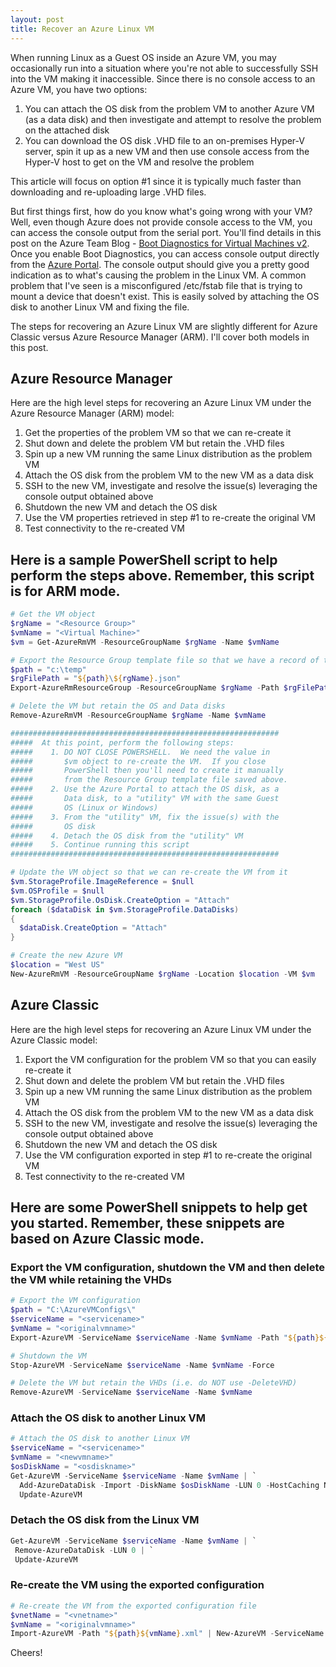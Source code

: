 ```yaml
---
layout: post
title: Recover an Azure Linux VM
---
```


When running Linux as a Guest OS inside an Azure VM, you may occasionally run into a situation where you're not able to successfully SSH into the VM making it inaccessible.  Since there is no console access to an Azure VM, you have two options:

1. You can attach the OS disk from the problem VM to another Azure VM (as a data disk) and then investigate and attempt to resolve the problem on the attached disk
2. You can download the OS disk .VHD file to an on-premises Hyper-V server, spin it up as a new VM and then use console access from the Hyper-V host to get on the VM and resolve the problem

This article will focus on option #1 since it is typically much faster than downloading and re-uploading large .VHD files.

But first things first, how do you know what's going wrong with your VM?  Well, even though Azure does not provide console access to the VM, you can access the console output from the serial port.  You'll find details in this post on the Azure Team Blog - [Boot Diagnostics for Virtual Machines v2](http://azure.microsoft.com/en-us/blog/boot-diagnostics-for-virtual-machines-v2/).  Once you enable Boot Diagnostics, you can access console output directly from the [Azure Portal](http://portal.azure.com).  The console output should give you a pretty good indication as to what's causing the problem in the Linux VM.  A common problem that I've seen is a misconfigured /etc/fstab file that is trying to mount a device that doesn't exist.  This is easily solved by attaching the OS disk to another Linux VM and fixing the file.

The steps for recovering an Azure Linux VM are slightly different for Azure Classic versus Azure Resource Manager (ARM).  I'll cover both models in this post.

## Azure Resource Manager ##

Here are the high level steps for recovering an Azure Linux VM under the Azure Resource Manager (ARM) model:

1. Get the properties of the problem VM so that we can re-create it
2. Shut down and delete the problem VM but retain the .VHD files
3. Spin up a new VM running the same Linux distribution as the problem VM
4. Attach the OS disk from the problem VM to the new VM as a data disk
5. SSH to the new VM, investigate and resolve the issue(s) leveraging the console output obtained above
6. Shutdown the new VM and detach the OS disk
7. Use the VM properties retrieved in step #1 to re-create the original VM
8. Test connectivity to the re-created VM

## Here is a sample PowerShell script to help perform the steps above.  Remember, this script is for ARM mode. ##

  ```powershell
# Get the VM object
$rgName = "<Resource Group>"
$vmName = "<Virtual Machine>"
$vm = Get-AzureRmVM -ResourceGroupName $rgName -Name $vmName

# Export the Resource Group template file so that we have a record of the VM config before deleting it.
$path = "c:\temp"
$rgFilePath = "${path}\${rgName}.json"
Export-AzureRmResourceGroup -ResourceGroupName $rgName -Path $rgFilePath -IncludeParameterDefaultValue -IncludeComments

# Delete the VM but retain the OS and Data disks
Remove-AzureRmVM -ResourceGroupName $rgName -Name $vmName

############################################################
#####  At this point, perform the following steps:
#####    1. DO NOT CLOSE POWERSHELL.  We need the value in
#####       $vm object to re-create the VM.  If you close
#####       PowerShell then you'll need to create it manually
#####       from the Resource Group template file saved above.
#####    2. Use the Azure Portal to attach the OS disk, as a 
#####       Data disk, to a "utility" VM with the same Guest
#####       OS (Linux or Windows)
#####    3. From the "utility" VM, fix the issue(s) with the
#####       OS disk
#####    4. Detach the OS disk from the "utility" VM
#####    5. Continue running this script
############################################################

# Update the VM object so that we can re-create the VM from it
$vm.StorageProfile.ImageReference = $null
$vm.OSProfile = $null
$vm.StorageProfile.OsDisk.CreateOption = "Attach"
foreach ($dataDisk in $vm.StorageProfile.DataDisks)
{
    $dataDisk.CreateOption = "Attach"
}

# Create the new Azure VM
$location = "West US"
New-AzureRmVM -ResourceGroupName $rgName -Location $location -VM $vm
  ```


## Azure Classic ##

Here are the high level steps for recovering an Azure Linux VM under the Azure Classic model:

1. Export the VM configuration for the problem VM so that you can easily re-create it
2. Shut down and delete the problem VM but retain the .VHD files
3. Spin up a new VM running the same Linux distribution as the problem VM
4. Attach the OS disk from the problem VM to the new VM as a data disk
5. SSH to the new VM, investigate and resolve the issue(s) leveraging the console output obtained above
6. Shutdown the new VM and detach the OS disk
7. Use the VM configuration exported in step #1 to re-create the original VM
8. Test connectivity to the re-created VM

## Here are some PowerShell snippets to help get you started.  Remember, these snippets are based on Azure Classic mode. ##

### Export the VM configuration, shutdown the VM and then delete the VM while retaining the VHDs ###

  ```powershell
  # Export the VM configuration
  $path = "C:\AzureVMConfigs\"
  $serviceName = "<servicename>"
  $vmName = "<originalvmname>"
  Export-AzureVM -ServiceName $serviceName -Name $vmName -Path "${path}${vmName}.xml"

  # Shutdown the VM
  Stop-AzureVM -ServiceName $serviceName -Name $vmName -Force

  # Delete the VM but retain the VHDs (i.e. do NOT use -DeleteVHD)
  Remove-AzureVM -ServiceName $serviceName -Name $vmName
  ```

### Attach the OS disk to another Linux VM ###

  ```powershell
  # Attach the OS disk to another Linux VM
  $serviceName = "<servicename>"
  $vmName = "<newvmname>"
  $osDiskName = "<osdiskname>"
  Get-AzureVM -ServiceName $serviceName -Name $vmName | `
    Add-AzureDataDisk -Import -DiskName $osDiskName -LUN 0 -HostCaching None | `
    Update-AzureVM
  ```

### Detach the OS disk from the Linux VM

   ```powershell
   Get-AzureVM -ServiceName $serviceName -Name $vmName | `
    Remove-AzureDataDisk -LUN 0 | `
    Update-AzureVM
   ```

### Re-create the VM using the exported configuration ###

  ```powershell
  # Re-create the VM from the exported configuration file
  $vnetName = "<vnetname>"
  $vmName = "<originalvmname>"
  Import-AzureVM -Path "${path}${vmName}.xml" | New-AzureVM -ServiceName $serviceName -VNetName $vnetName
  ```

Cheers!
